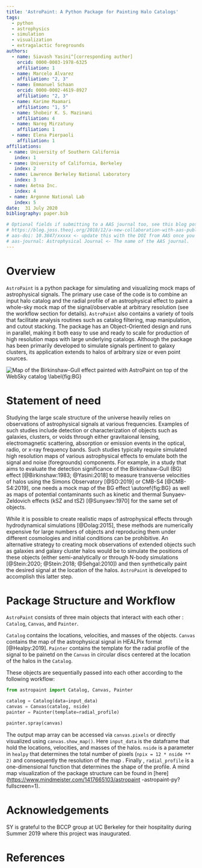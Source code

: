 ```yaml
---
title: 'AstroPaint: A Python Package for Painting Halo Catalogs'
tags:
  - python
  - astrophysics
  - simulation
  - visualization
  - extragalactic foregrounds
authors:
  - name: Siavash Yasini^[corresponding author]
    orcid: 0000-0003-1978-6325
    affiliation: 1 
  - name: Marcelo Alvarez 
    affiliation: "2, 3"
  - name: Emmanuel Schaan 
    orcid: 0000-0002-4619-8927
    affiliation: "2, 3"
  - name: Karime Maamari
    affiliation: "1, 5"
  - name: Shobeir K. S. Mazinani
    affiliation: 4
  - name: Nareg Mirzatuny
    affiliation: 1
  - name: Elena Pierpaoli
    affiliation: 1
affiliations:
 - name: University of Southern California 
   index: 1
 - name: University of California, Berkeley 
   index: 2
 - name: Lawrence Berkeley National Laboratory
   index: 3
 - name: Aetna Inc.
   index: 4
 - name: Argonne National Lab 
   index: 5
date:  31 July 2020
bibliography: paper.bib

# Optional fields if submitting to a AAS journal too, see this blog post:
# https://blog.joss.theoj.org/2018/12/a-new-collaboration-with-aas-publishing
# aas-doi: 10.3847/xxxxx <- update this with the DOI from AAS once you know it.
# aas-journal: Astrophysical Journal <- The name of the AAS journal.
---
```


# Overview 

`AstroPaint` is a python package for simulating and visualizing
 mock maps of astrophysical signals. The primary use case of the code is to
  combine an input halo catalog and the radial profile of an astrophysical
   effect to paint a whole-sky mock
    map of the signal/observable at
    arbitrary resolution (see the workflow section for details). `AstroPaint` also contains a
     variety of tools that
     facilitate analysis routines such as catalog filtering, map manipulation, and cutout stacking. The package has an Object-Oriented design and
      runs in parallel, making it both easy to use and ready to scale for
       production of high resolution maps with large underlying catalogs. Although the package has been
        primarily developed to simulate signals pertinent to galaxy clusters, its application extends to halos of arbitrary size or even point
         sources. 
             
          

![Map of the Birkinshaw-Gull effect painted with AstroPaint on top of the
 WebSky catalog \label{fig:BG}](../images/BG_websky_cover.png)

# Statement of need 

Studying the large scale structure of the universe heavily relies on
 observations of astrophysical signals at various frequencies. Examples of such
  studies include detection or characterization of objects such as galaxies, clusters, or voids
   through either gravitaional lensing, electromagnetic scattering, absorption or emission events in the optical, radio, or x-ray
    frequency bands. Such studies typically require simulated high resolution
     maps of various astrophysical effects to emulate both the signal and
      noise (foregrounds) components. For example, in a study that aims
       to evaluate the detection significance of the Birkinshaw-Gull (BG)
       effect [@Birkinshaw:1983; @Yasini:2018] to measure transverse
        velocities of halos
        using the Simons
        Observatory [@SO:2019] or CMB-S4 [@CMB-S4:2019], one needs a mock
         map of the BG effect \autoref{fig:BG} 
        as well as maps of potential contaminants such as kinetic and
         thermal Sunyaev-Zeldovich effects (kSZ and tSZ) [@Sunyaev:1970] for the
         same set of objects. 
     
While it is possible to create realistic maps of astrophysical effects through
 hydrodynamical simulations [@Dolag:2015], these methods are numerically
  expensive for large numbers of objects and reproducing them under different
   cosmologies and initial conditions can be prohibitive. An alternative
    strategy to creating mock observations of extended objects
  such as galaxies and galaxy cluster halos would be to simulate the
   positions of these objects (either semi-analytically or through N-body
    simulations [@Stein:2020; @Stein:2018; @Sehgal:2010]) and then synthetically
     paint the desired signal at the location of the halos. `AstroPaint` is
      developed to accomplish this
      latter step.  
 
# Package Structure and Workflow 


`AstroPaint` consists of three main objects that interact with each other
\: `Catalog`, `Canvas`, and `Painter`. 


`Catalog` contains the locations, velocities, and masses of the objects. 
`Canvas` contains the map of the astrophysical signal in HEALPix format
 [@Healpy:2019]. 
`Painter` contains the template for the radial profile of the signal to be
 painetd on the `Canvas` in circular discs centered at the location of the
  halos in the
  `Catalog`.   

 These objects are sequentially passed into each other according to the
  following workflow: 

```python
from astropaint import Catalog, Canvas, Painter

catalog = Catalog(data=input_data)
canvas = Canvas(catalog, nside)
painter = Painter(template=radial_profile)

painter.spray(canvas)
```

The output map array can be accessed via `canvas.pixels` or directly
 visualized using `canvas.show_map()`. Here `input_data` is the dataframe that
  hold the locations, velocities, and
 masses of the halos. `nside` is a parameter in `healpy` that determines the
  total number of pixels (`npix = 12 * nside ** 2)` and
   consequently the resolution of the map . Finally
  , `radial_profile` is a one-dimensional function that determines the shape
   of the profile. A mind map visualization of the package structure can be
    found in [here](https://www.mindmeister.com/1417665103/astropaint
    -astropaint-py?fullscreen=1).   


# Acknowledgements

SY is grateful to the BCCP group at UC Berkeley for their hospitality during
 Summer 2019 where this project was inaugurated.

# References